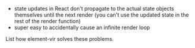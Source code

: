-   state updates in React don't propagate to the actual state objects themselves until the next render (you can't use the updated state in the rest of the render function)
-   super easy to accidentally cause an infinite render loop

List how element-vir solves these problems.
